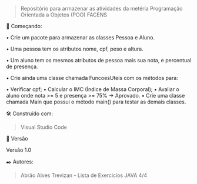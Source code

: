 > Repositório para armazenar as atividades da metéria Programação Orientada a Objetos (POO) FACENS

🚀 Começando:

• Crie um pacote para armazenar as classes Pessoa e Aluno.

• Uma pessoa tem os atributos nome, cpf, peso e altura.

• Um aluno tem os mesmos atributos de pessoa mais sua nota, e percentual de presença. 

• Crie ainda uma classe chamada FuncoesUteis com os métodos para:

• Verificar cpf;
• Calcular o IMC (Índice de Massa Corporal);
• Avaliar o aluno onde nota >= 5 e presença >= 75% → Aprovado.
• Crie uma classe chamada Main que possui o método main() para testar as demais classes.

🛠️ Construído com:

> Visual Studio Code

📌 Versão

Versão 1.0

✒️ Autores:

> Abrão Alves Trevizan - Lista de Exercicios JAVA 4/4
